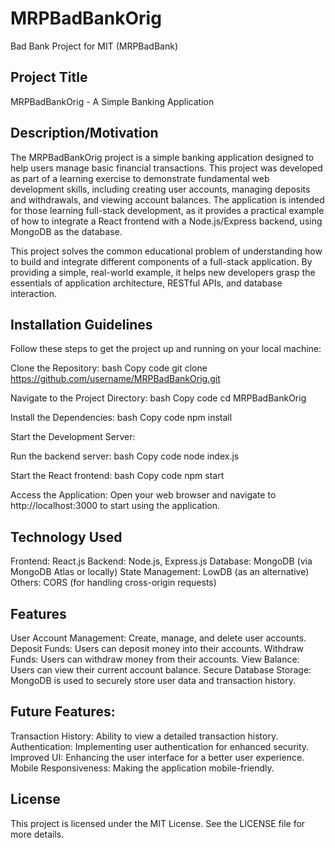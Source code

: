 # MRPBadBankOrig
Bad Bank Project for MIT (MRPBadBank)

## Project Title
MRPBadBankOrig - A Simple Banking Application

## Description/Motivation
The MRPBadBankOrig project is a simple banking application designed to help users manage basic financial transactions. This project was developed as part of a learning exercise to demonstrate fundamental web development skills, including creating user accounts, managing deposits and withdrawals, and viewing account balances. The application is intended for those learning full-stack development, as it provides a practical example of how to integrate a React frontend with a Node.js/Express backend, using MongoDB as the database.

This project solves the common educational problem of understanding how to build and integrate different components of a full-stack application. By providing a simple, real-world example, it helps new developers grasp the essentials of application architecture, RESTful APIs, and database interaction.

## Installation Guidelines
Follow these steps to get the project up and running on your local machine:

Clone the Repository:
bash
Copy code
git clone https://github.com/username/MRPBadBankOrig.git

Navigate to the Project Directory:
bash
Copy code
cd MRPBadBankOrig

Install the Dependencies:
bash
Copy code
npm install

Start the Development Server:

Run the backend server:
bash
Copy code
node index.js

Start the React frontend:
bash
Copy code
npm start

Access the Application:
Open your web browser and navigate to http://localhost:3000 to start using the application.

## Technology Used

Frontend: React.js
Backend: Node.js, Express.js
Database: MongoDB (via MongoDB Atlas or locally)
State Management: LowDB (as an alternative)
Others: CORS (for handling cross-origin requests)

## Features

User Account Management: Create, manage, and delete user accounts.
Deposit Funds: Users can deposit money into their accounts.
Withdraw Funds: Users can withdraw money from their accounts.
View Balance: Users can view their current account balance.
Secure Database Storage: MongoDB is used to securely store user data and transaction history.

## Future Features:
Transaction History: Ability to view a detailed transaction history.
Authentication: Implementing user authentication for enhanced security.
Improved UI: Enhancing the user interface for a better user experience.
Mobile Responsiveness: Making the application mobile-friendly.

## License
This project is licensed under the MIT License. See the LICENSE file for more details.
